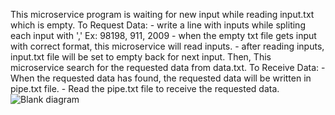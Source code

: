 This microservice program is waiting for new input while reading input.txt which is empty.
To Request Data:
    - write a line with inputs while spliting each input with ',' 
        Ex: 98198, 911, 2009
    - when the empty txt file gets input with correct format, this microservice will read inputs.
    - after reading inputs, input.txt file will be set to empty back for next input.
Then, This microservice search for the requested data from data.txt.
To Receive Data:
    - When the requested data has found, the requested data will be written in pipe.txt file.
    - Read the pipe.txt file to receive the requested data.
  ![Blank diagram](https://user-images.githubusercontent.com/115446380/222311060-9bb178e3-a425-43bf-b3dc-e72269df304f.png)

